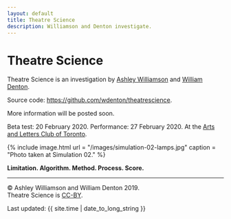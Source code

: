 ```yaml
---
layout: default
title: Theatre Science
description: Williamson and Denton investigate.
---
```

# Theatre Science

Theatre Science is an investigation by [Ashley Williamson](http://www.ashleywilliamson.org/) and [William Denton](https://www.miskatonic.org/).

Source code: <https://github.com/wdenton/theatrescience>.

More information will be posted soon.

Beta test:  20 February 2020.  Performance:  27 February 2020.  At the [Arts and Letters Club of Toronto](https://www.artsandlettersclub.ca/).

{% include image.html url = "/images/simulation-02-lamps.jpg" caption = "Photo taken at Simulation 02." %}

**Limitation.  Algorithm.  Method.  Process.  Score.**

<div id="footer">

<hr>

© Ashley Williamson and William Denton 2019.
<br />
Theatre Science is <a rel="license" href="https://creativecommons.org/licenses/by/4.0/">CC-BY</a>.

<p>
Last updated: {{ site.time | date_to_long_string }}
</p>

</div>
